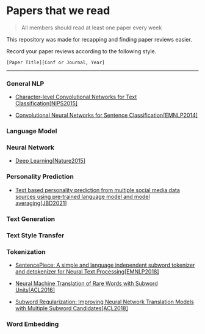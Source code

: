 # Papers that we read

> All members should read at least one paper every week

This repository was made for recapping and finding paper reviews easier.

Record your paper reviews according to the following style.

`[Paper Title][Conf or Journal, Year]`

--------------

### General NLP

- [Character-level Convolutional Networks for Text Classification[NIPS2015]](https://github.com/DAILAB-CBNU/Papers/blob/main/General_NLP/Character-level%20Convolutional%20Networks%20for%20Text%20Classification.md)

- [Convolutional Neural Networks for Sentence Classification[EMNLP2014]](https://github.com/DAILAB-CBNU/Papers/blob/main/General_NLP/Convolutional%20Neural%20Networks%20for%20Sentence%20Classification.md)

### Language Model

### Neural Network

- [Deep Learning[Nature2015]](https://github.com/DAILAB-CBNU/Papers/blob/main/Neural_Network/Deep_Learning.md)

### Personality Prediction

- [Text based personality prediction from multiple social media data sources using pre‑trained language model and model averaging[JBD2021]](https://github.com/DAILAB-CBNU/Papers/blob/main/Personlity_Prediction/Text%20based%20personality%20prediction%20from%20multiple%20social%20media%20data%20sources%20using%20pre%E2%80%91trained%20language%20model%20and%20model%20averaging.md)

### Text Generation

### Text Style Transfer

### Tokenization

- [SentencePiece: A simple and language independent subword tokenizer and detokenizer for Neural Text Processing[EMNLP2018]](https://github.com/DAILAB-CBNU/Papers/blob/main/Tokenization/SentencePiece.md)

- [Neural Machine Translation of Rare Words with Subword Units[ACL2016]](https://github.com/DAILAB-CBNU/Papers/blob/main/Tokenization/BPE.md)

- [Subword Regularization: Improving Neural Network Translation Models with Multiple Subword Candidates[ACL2018]](https://github.com/DAILAB-CBNU/Papers/blob/main/Tokenization/Subword%20Regularization.md)

### Word Embedding
